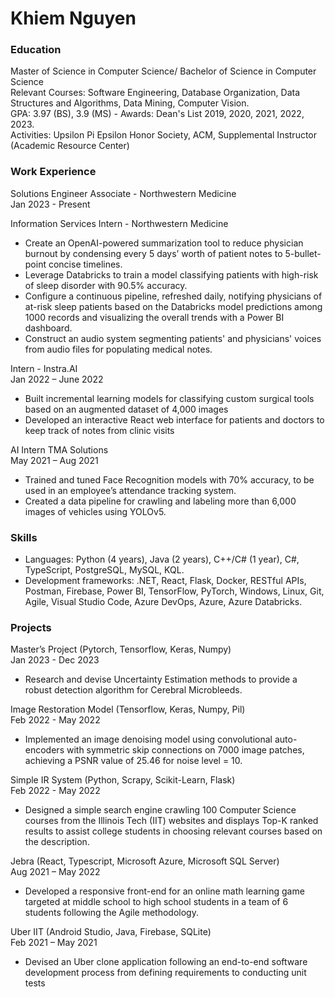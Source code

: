 # Khiem Nguyen

### Education
Master of Science in Computer Science/ Bachelor of Science in Computer Science <br/>
Relevant Courses: Software Engineering, Database Organization, Data Structures and Algorithms, Data Mining, Computer Vision. <br/>
GPA: 3.97 (BS), 3.9 (MS) - Awards: Dean's List 2019, 2020, 2021, 2022, 2023.<br/>
Activities: Upsilon Pi Epsilon Honor Society, ACM, Supplemental Instructor (Academic Resource Center) <br/>


### Work Experience
Solutions Engineer Associate - Northwestern Medicine <br/>
Jan 2023 - Present <br/>

Information Services Intern - Northwestern Medicine
- Create an OpenAI-powered summarization tool to reduce physician burnout by condensing every 5 days’ worth of patient notes to 5-bullet-point concise timelines.
- Leverage Databricks to train a model classifying patients with high-risk of sleep disorder with 90.5% accuracy.
- Configure a continuous pipeline, refreshed daily, notifying physicians of at-risk sleep patients based on the Databricks model predictions among 1000 records and visualizing the overall trends with a Power BI dashboard.
- Construct an audio system segmenting patients' and physicians' voices from audio files for populating medical notes.

Intern - Instra.AI <br/>
Jan 2022 – June 2022
- Built incremental learning models for classifying custom surgical tools based on an augmented dataset of 4,000 images
- Developed an interactive React web interface for patients and doctors to keep track of notes from clinic visits

AI Intern TMA Solutions <br/>
May 2021 – Aug 2021
- Trained and tuned Face Recognition models with 70% accuracy, to be used in an employee’s attendance tracking system.
- Created a data pipeline for crawling and labeling more than 6,000 images of vehicles using YOLOv5.

### Skills
- Languages: Python (4 years), Java (2 years), C++/C# (1 year), C#, TypeScript, PostgreSQL, MySQL, KQL.
- Development frameworks: .NET, React, Flask, Docker, RESTful APIs, Postman, Firebase, Power BI, TensorFlow,
PyTorch, Windows, Linux, Git, Agile, Visual Studio Code, Azure DevOps, Azure, Azure Databricks.

### Projects
Master’s Project (Pytorch, Tensorflow, Keras, Numpy) <br/>
Jan 2023 - Dec 2023
- Research and devise Uncertainty Estimation methods to provide a robust detection algorithm for Cerebral Microbleeds.

Image Restoration Model (Tensorflow, Keras, Numpy, Pil) <br/>
Feb 2022 - May 2022
- Implemented an image denoising model using convolutional auto-encoders with symmetric skip connections on 7000 
image patches, achieving a PSNR value of 25.46 for noise level = 10.

Simple IR System (Python, Scrapy, Scikit-Learn, Flask) <br/>
Feb 2022 - May 2022
- Designed a simple search engine crawling 100 Computer Science courses from the Illinois Tech (IIT) websites and displays 
Top-K ranked results to assist college students in choosing relevant courses based on the description.

Jebra (React, Typescript, Microsoft Azure, Microsoft SQL Server) <br/>
Aug 2021 – May 2022
- Developed a responsive front-end for an online math learning game targeted at middle school to high school students in a 
team of 6 students following the Agile methodology.

Uber IIT (Android Studio, Java, Firebase, SQLite) <br/>
Feb 2021 – May 2021
- Devised an Uber clone application following an end-to-end software development process from defining requirements to 
conducting unit tests
